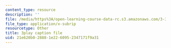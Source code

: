 ```yaml
---
content_type: resource
description: ''
file: /media/https%3A/open-learning-course-data-rc.s3.amazonaws.com/3-320-atomistic-computer-modeling-of-materials-sma-5107-spring-2005/21e620b028881e2260952347171f9a31_tynCH4dosA8.srt
file_type: application/x-subrip
resourcetype: Other
title: 3play caption file
uid: 21e620b0-2888-1e22-6095-2347171f9a31
---
```


